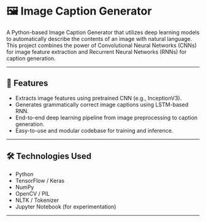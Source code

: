 # 🖼️ Image Caption Generator

A Python-based Image Caption Generator that utilizes deep learning models to automatically describe the contents of an image with natural language. This project combines the power of Convolutional Neural Networks (CNNs) for image feature extraction and Recurrent Neural Networks (RNNs) for caption generation.

---

## 🚀 Features

- Extracts image features using pretrained CNN (e.g., InceptionV3).
- Generates grammatically correct image captions using LSTM-based RNN.
- End-to-end deep learning pipeline from image preprocessing to caption generation.
- Easy-to-use and modular codebase for training and inference.

---

## 🛠️ Technologies Used

- Python
- TensorFlow / Keras
- NumPy
- OpenCV / PIL
- NLTK / Tokenizer
- Jupyter Notebook (for experimentation)

---
